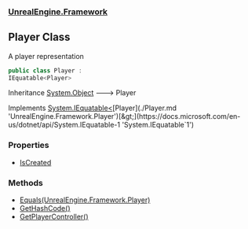 ### [UnrealEngine.Framework](./UnrealEngine-Framework.md 'UnrealEngine.Framework')
## Player Class
A player representation  
```csharp
public class Player :
IEquatable<Player>
```
Inheritance [System.Object](https://docs.microsoft.com/en-us/dotnet/api/System.Object 'System.Object') &#129106; Player  

Implements [System.IEquatable&lt;](https://docs.microsoft.com/en-us/dotnet/api/System.IEquatable-1 'System.IEquatable`1')[Player](./Player.md 'UnrealEngine.Framework.Player')[&gt;](https://docs.microsoft.com/en-us/dotnet/api/System.IEquatable-1 'System.IEquatable`1')  
### Properties
- [IsCreated](./Player-IsCreated.md 'UnrealEngine.Framework.Player.IsCreated')
### Methods
- [Equals(UnrealEngine.Framework.Player)](./Player-Equals(Player).md 'UnrealEngine.Framework.Player.Equals(UnrealEngine.Framework.Player)')
- [GetHashCode()](./Player-GetHashCode().md 'UnrealEngine.Framework.Player.GetHashCode()')
- [GetPlayerController()](./Player-GetPlayerController().md 'UnrealEngine.Framework.Player.GetPlayerController()')
